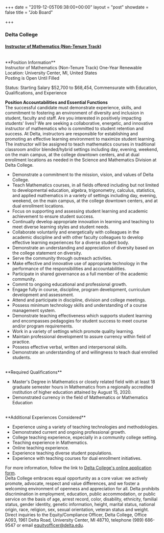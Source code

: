 +++
date = "2019-12-05T06:38:00+00:00"
layout = "post"
showdate = false
title = "Job Board"

+++
### Delta College
#### <a href="https://delta.peopleadmin.com/postings/4592">Instructor of Mathematics (Non-Tenure Track)</a>

<br>
**Position Information**<br>
Instructor of Mathematics (Non-Tenure Track) One-Year Renewable</br>
Location: University Center, MI, United States</br>
Posting is Open Until Filled</br>

Status: Starting Salary $52,700 to $68,454, Commensurate with Education, Qualifications, and Experience</br>

**Position Accountabilities and Essential Functions**<br>
The successful candidate must demonstrate experience, skills, and commitment to fostering an environment of diversity and 
inclusion in student, faculty and staff. Are you interested in positively impacting students' lives? We are seeking a 
collaborative, energetic, and innovative instructor of mathematics who is committed to student retention and success. 
At Delta, instructors are responsible for establishing and promoting an effective learning environment to maximize student learning. 
The instructor will be assigned to teach mathematics courses in traditional classroom and/or blended/hybrid settings including day, 
evening, weekend, on the main campus, at the college downtown centers, and at dual enrollment locations as needed in the Science 
and Mathematics Division at Delta College.

<ul>
 <li>Demonstrate a commitment to the mission, vision, and values of Delta College.</li>
 <li>Teach Mathematics courses, in all fields offered including but not limited to developmental 
 education, algebra, trigonometry, calculus, statistics, and applied mathematics in a variety of 
 settings including day, evening, weekend, on the main campus, at the college downtown centers, 
 and at dual enrollment locations.</li>
 <li>Focus on supporting and assessing student learning and academic achievement to ensure student success.</li>
 <li>Continually develop appropriate innovation in learning and teaching to meet diverse learning styles and student needs.</li>
 <li>Collaborate voluntarily and energetically with colleagues in the academic discipline and with other faculty colleagues to develop effective learning experiences for a diverse student body.</li>
 <li>Demonstrate an understanding and appreciation of diversity based on the college statement on diversity.</li>
 <li>Serve the community through outreach activities.</li>
 <li>Make effective and innovative use of appropriate technology in the performance of the responsibilities and accountabilities.</li>
 <li>Participate in shared governance as a full member of the academic community.</li>
 <li>Commit to ongoing educational and professional growth.</li>
 <li>Engage fully in course, discipline, program development, curriculum development and assessment.</li>
 <li>Attend and participate in discipline, division and college meetings.</li>
 <li>Possess minimum technology skills and understanding of a course management system.</li>
 <li>Demonstrate teaching effectiveness which supports student learning and encompasses pedagogies for student success to meet course and/or program requirements.</li>
 <li>Work in a variety of settings which promote quality learning.</li>
 <li>Maintain professional development to assure currency within field of practice.</li>
 <li>Possess effective verbal, written and interpersonal skills.</li>
 <li>Demonstrate an understanding of and willingness to teach dual enrolled students.</li></ul>
 
 <br>
**Required Qualifications**<br>
<ul>
 <li>Master's Degree in Mathematics or closely related field with at least 18 graduate semester hours in Mathematics from a regionally accredited institution of higher education attained by August 15, 2020.</li>
 <li>Demonstrated currency in the field of Mathematics or Mathematics Education </li></ul>
 
<br>
**Additional Experiences Considered**<br>
<ul>
 <li>Experience using a variety of teaching technologies and methodologies.</li>
 <li>Demonstrated current and ongoing professional growth.</li>
 <li>College teaching experience, especially in a community college setting.</li>
 <li>Teaching experience in Mathematics.</li>
 <li>Online teaching experience.</li>
 <li>Experience teaching diverse student populations.</li>
 <li>Experience with teaching courses for dual enrollment initiatives.</li></ul>
 
For more information, follow the link to <a href="https://delta.peopleadmin.com/postings/4592">Delta College's online application form</a>.<br>
Delta College embraces equal opportunity as a core value: we actively promote, advocate, respect and value differences, and we foster a welcoming environment of openness and appreciation for all. Delta prohibits discrimination in employment, education, public accommodation, or public service on the basis of age, arrest record, color, disability, ethnicity, familial status, gender identity, genetic information, height, marital status, national origin, race, religion, sex, sexual orientation, veteran status and weight. Direct inquiries to the Equity/Compliance Officer, Delta College, Office A093, 1961 Delta Road, University Center, MI 48710, telephone (989) 686-9547 or email equityofficer@delta.edu.
